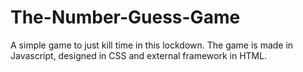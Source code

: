# The-Number-Guess-Game
A simple game to just kill time in this lockdown.
The game is made in Javascript, designed in CSS and external framework in HTML.
